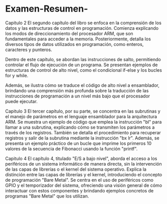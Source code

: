 # Examen-Resumen-

Capitulo 2
El segundo capítulo del libro se enfoca en la comprensión de los datos y las estructuras de control en programación. Comienza explicando los modos de direccionamiento del procesador ARM, que son fundamentales para acceder a la memoria. Posteriormente, detalla los diversos tipos de datos utilizados en programación, como enteros, caracteres y punteros.

Dentro de este capítulo, se abordan las instrucciones de salto, permitiendo controlar el flujo de ejecución de un programa. Se presentan ejemplos de estructuras de control de alto nivel, como el condicional if-else y los bucles for y while.

Además, se ilustra cómo se traduce el código de alto nivel a ensamblador, brindando una comprensión más profunda sobre la traducción de las instrucciones de programación a un nivel más bajo que el procesador puede ejecutar.

Capitulo 3
El tercer capítulo, por su parte, se concentra en las subrutinas y el manejo de parámetros en el lenguaje ensamblador para la arquitectura ARM. Se muestra un ejemplo de código que emplea la instrucción "bl" para llamar a una subrutina, explicando cómo se transmiten los parámetros a través de los registros. También se detalla el procedimiento para recuperar registros y salir de la subrutina mediante la instrucción "bx lr". Además, se presenta un ejemplo práctico de un bucle que imprime los primeros 10 valores de la secuencia de Fibonacci usando la función "printf".

Capitulo 4
El capítulo 4, titulado "E/S a bajo nivel", aborda el acceso a los periféricos de un sistema informático de manera directa, sin la intervención de las capas de librerías o el kernel del sistema operativo. Explica la distinción entre las capas de librerías y el kernel, introduciendo el concepto de programación "Bare Metal". Se centra en el uso de periféricos como GPIO y el temporizador del sistema, ofreciendo una visión general de cómo interactuar con estos componentes y brindando ejemplos concretos de programas "Bare Metal" que los utilizan.
